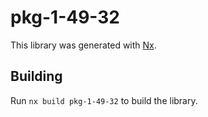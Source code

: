 # pkg-1-49-32

This library was generated with [Nx](https://nx.dev).

## Building

Run `nx build pkg-1-49-32` to build the library.
